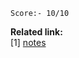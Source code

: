 ```
Score:- 10/10
```
<b>Related link:</b><br>
[1] <a href="https://github.com/ashumeow/Exploratory-Data-Analysis/tree/master/Week-1/notes">notes</a>
